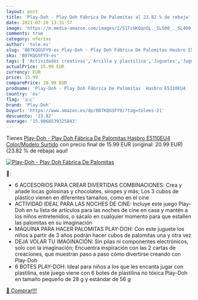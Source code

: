 ```yaml
---
layout: post
title: 'Play-Doh - Play Doh Fábrica De Palomitas al 23.82 % de rebaja'
date: 2021-07-20 13:31:57
image: 'https://m.media-amazon.com/images/I/51TcUKQqnGL._SL500_._SL400_.jpg'
comments: true
category: ofertas
author: 'tole.es'
slug: 'B07KQGSFY9-es Play-Doh - Play Doh Fábrica De Palomitas Hasbro E5110EU4...'
sku: 'B07KQGSFY9-es'
tags: [ 'Actividades creativas','Arcilla y plastilina','Juguetes','Juguetes y juegos','doh','hasbro','play','play-doh', ]
actualPrice: 15.99 EUR
currency: EUR
price: 15.99
comparePrice: 20.99 EUR
prodname: 'Play-Doh - Play Doh Fábrica De Palomitas  Hasbro E5110EU4    Color/Modelo Surtido'
country: 'es'
flag: '🇪🇸'
brand: 'Play-Doh'
buyurl: 'https://www.amazon.es/dp/B07KQGSFY9/?tag=tolees-21'
descuento: '23.82'
average: '15.9068539325843'
---
```


Tienes [Play-Doh - Play Doh Fábrica De Palomitas  Hasbro E5110EU4    Color/Modelo Surtido](https://www.amazon.es/dp/B07KQGSFY9/?tag=tolees-21) con precio final de  15.99 EUR (original: 20.99 EUR) (23.82 %  de rebaja) aqui!

[![Play-Doh - Play Doh Fábrica De Palomitas](https://m.media-amazon.com/images/I/51TcUKQqnGL._SL500_._SL400_.jpg)](https://www.amazon.es/dp/B07KQGSFY9/?tag=tolees-21)

🔎:

- 6 ACCESORIOS PARA CREAR DIVERTIDAS COMBINACIONES: Crea y añade locas golosinas y chocolates, siropes y más; Los 3 cubos de plástico vienen en diferentes tamaños, como en el cine
- ACTIVIDAD IDEAL PARA LAS NOCHES DE CINE: Incluye este juego Play-Doh en tu lista de artículos para las noches de cine en casa y mantén a los niños entretenidos, o sácalo en cualquier momento para que estallen las palomitas en su imaginación
- MÁQUINA PARA HACER PALOMITAS PLAY-DOH: Con este juguete los niños a partir de 3 años podrán hacer cubos de palomitas una y otra vez
- DEJA VOLAR TU IMAGINACIÓN: Sin pilas ni componentes electrónicos, solo con la imaginación; Encuentra inspiración con las 2 cartas de creaciones, que muestran paso a paso cómo divertirse creando con Play-Doh
- 6 BOTES PLAY-DOH: Ideal para niños a los que les encanta jugar con plastilina, este juego viene con 6 botes de plastilina no tóxica Play-Doh en tamaño pequeño de 28 g y estándar de 56 g

[🛒 Comprar!!!](https://www.amazon.es/dp/B07KQGSFY9/?tag=tolees-21)

